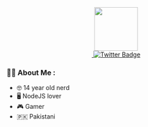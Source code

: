 <div id="header" align="center">
  <img src="https://media.giphy.com/media/M9gbBd9nbDrOTu1Mqx/giphy.gif" width="100"/>
</div>
<div id="badges" align="center">
  <a href="👀">
  <img src="https://komarev.com/ghpvc/?SyntaxErrorSolos&style=flat-square&color=blue" alt=""/>
  <a href="https://twitter.com/TheIdiotDev">
    <img src="https://img.shields.io/badge/Twitter-blue?style=for-the-badge&logo=twitter&logoColor=white" alt="Twitter Badge"/>
  </a>
</div>

### :man_technologist: About Me :

- 🤓 14 year old nerd 
- 🖥️ NodeJS lover
- 🎮 Gamer
- 🇵🇰 Pakistani

